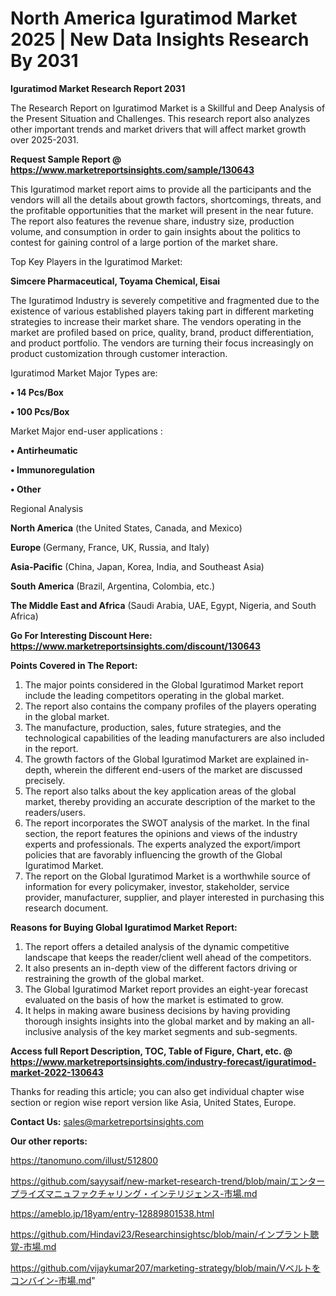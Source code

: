 # North America Iguratimod Market 2025 | New Data Insights Research By 2031

<strong>Iguratimod Market Research Report 2031</strong>

The Research Report on Iguratimod Market is a Skillful and Deep Analysis of the Present Situation and Challenges. This research report also analyzes other important trends and market drivers that will affect market growth over 2025-2031.

<strong>Request Sample Report @ <a href=https://www.marketreportsinsights.com/sample/130643>https://www.marketreportsinsights.com/sample/130643</a></strong>

This Iguratimod market report aims to provide all the participants and the vendors will all the details about growth factors, shortcomings, threats, and the profitable opportunities that the market will present in the near future. The report also features the revenue share, industry size, production volume, and consumption in order to gain insights about the politics to contest for gaining control of a large portion of the market share.

Top Key Players in the Iguratimod Market:

<strong>Simcere Pharmaceutical, Toyama Chemical, Eisai</strong>

The Iguratimod Industry is severely competitive and fragmented due to the existence of various established players taking part in different marketing strategies to increase their market share. The vendors operating in the market are profiled based on price, quality, brand, product differentiation, and product portfolio. The vendors are turning their focus increasingly on product customization through customer interaction.

Iguratimod Market Major Types are:

<strong>• 14 Pcs/Box

• 100 Pcs/Box</strong>

Market Major end-user applications :

<strong>• Antirheumatic

• Immunoregulation

• Other</strong>

Regional Analysis

</u><strong><b>North America</b></strong> (the United States, Canada, and Mexico)

<strong><b>Europe </b></strong>(Germany, France, UK, Russia, and Italy)

<strong><b>Asia-Pacific</b></strong> (China, Japan, Korea, India, and Southeast Asia)

<strong><b>South America</b></strong> (Brazil, Argentina, Colombia, etc.)

<strong><b>The Middle East and Africa</b></strong> (Saudi Arabia, UAE, Egypt, Nigeria, and South Africa)

<strong>Go For Interesting Discount Here: <a href=https://www.marketreportsinsights.com/discount/130643>https://www.marketreportsinsights.com/discount/130643</a></strong>

<strong>Points Covered in The Report:</strong>
<ol>
  <li>The major points considered in the Global Iguratimod Market report include the leading competitors operating in the global market.</li>
  <li>The report also contains the company profiles of the players operating in the global market.</li>
  <li>The manufacture, production, sales, future strategies, and the technological capabilities of the leading manufacturers are also included in the report.</li>
  <li>The growth factors of the Global Iguratimod Market are explained in-depth, wherein the different end-users of the market are discussed precisely.</li>
  <li>The report also talks about the key application areas of the global market, thereby providing an accurate description of the market to the readers/users.</li>
  <li>The report incorporates the SWOT analysis of the market. In the final section, the report features the opinions and views of the industry experts and professionals. The experts analyzed the export/import policies that are favorably influencing the growth of the Global Iguratimod Market.</li>
  <li>The report on the Global Iguratimod Market is a worthwhile source of information for every policymaker, investor, stakeholder, service provider, manufacturer, supplier, and player interested in purchasing this research document.</li>
</ol>
<strong>Reasons for Buying Global Iguratimod Market Report:</strong>

<ol>
  <li>The report offers a detailed analysis of the dynamic competitive landscape that keeps the reader/client well ahead of the competitors.</li>
  <li>It also presents an in-depth view of the different factors driving or restraining the growth of the global market.</li>
  <li>The Global Iguratimod Market report provides an eight-year forecast evaluated on the basis of how the market is estimated to grow.</li>
  <li>It helps in making aware business decisions by having providing thorough insights insights into the global market and by making an all-inclusive analysis of the key market segments and sub-segments.</li>
</ol>
<strong>Access full Report Description, TOC, Table of Figure, Chart, etc. @ <a href=https://www.marketreportsinsights.com/industry-forecast/iguratimod-market-2022-130643>https://www.marketreportsinsights.com/industry-forecast/iguratimod-market-2022-130643</a></strong>


Thanks for reading this article; you can also get individual chapter wise section or region wise report version like Asia, United States, Europe.

<strong>Contact Us:</strong>
sales@marketreportsinsights.com

<strong>Our other reports:</strong>

<a href=https://tanomuno.com/illust/512800>https://tanomuno.com/illust/512800</a>

<a href=https://github.com/sayysaif/new-market-research-trend/blob/main/エンタープライズマニュファクチャリング・インテリジェンス-市場.md>https://github.com/sayysaif/new-market-research-trend/blob/main/エンタープライズマニュファクチャリング・インテリジェンス-市場.md</a>

<a href=https://ameblo.jp/18yam/entry-12889801538.html>https://ameblo.jp/18yam/entry-12889801538.html</a>

<a href=https://github.com/Hindavi23/Researchinsightsc/blob/main/インプラント聴覚-市場.md>https://github.com/Hindavi23/Researchinsightsc/blob/main/インプラント聴覚-市場.md</a>

<a href=https://github.com/vijaykumar207/marketing-strategy/blob/main/Vベルトをコンバイン-市場.md>https://github.com/vijaykumar207/marketing-strategy/blob/main/Vベルトをコンバイン-市場.md</a>"
